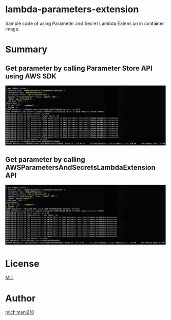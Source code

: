 lambda-parameters-extension
===

Sample code of using Parameter and Secret Lambda Extension in container image. 

# Summary

## Get parameter by calling Parameter Store API using AWS SDK

![Get parameter by calling Parameter Store API using AWS SDK](./docs/images/by-sdk.jpg)

## Get parameter by calling AWSParametersAndSecretsLambdaExtension API

![Get parameter by calling AWSParametersAndSecretsLambdaExtension API](./docs/images/by-extension.jpg)

# License

[MIT](https://github.com/michimani/lambda-parameters-extension/blob/main/LICENSE)

# Author

[michimani210](https://twitter.com/michimani210)